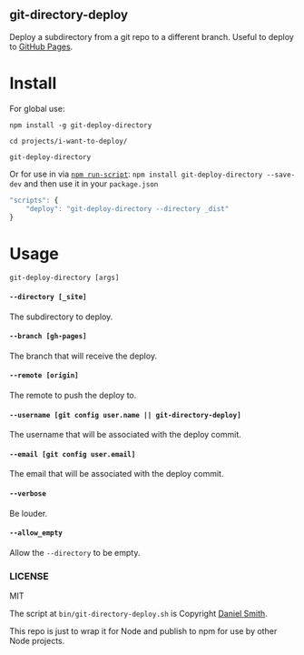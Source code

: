 git-directory-deploy
--------------------

Deploy a subdirectory from a git repo to a different branch. Useful to
deploy to [GitHub Pages](https://pages.github.com/).


# Install

For global use:
```
npm install -g git-deploy-directory

cd projects/i-want-to-deploy/

git-deploy-directory
```

Or for use in via [`npm run-script`](https://docs.npmjs.com/cli/run-script):
`npm install git-deploy-directory --save-dev` and then use it in your `package.json`
```js
"scripts": {
    "deploy": "git-deploy-directory --directory _dist"
}
```


# Usage
`git-deploy-directory [args]`

#### `--directory [_site]`
The subdirectory to deploy.

#### `--branch [gh-pages]`
The branch that will receive the deploy.

#### `--remote [origin]`
The remote to push the deploy to.

#### `--username [git config user.name || git-directory-deploy]`
The username that will be associated with the deploy commit.

#### `--email [git config user.email]`
The email that will be associated with the deploy commit.

#### `--verbose`
Be louder.

#### `--allow_empty`
Allow the `--directory` to be empty.


### LICENSE

MIT

The script at `bin/git-directory-deploy.sh` is Copyright [Daniel Smith](https://github.com/X1011/git-directory-deploy).

This repo is just to wrap it for Node and publish to npm for use by other Node projects.
